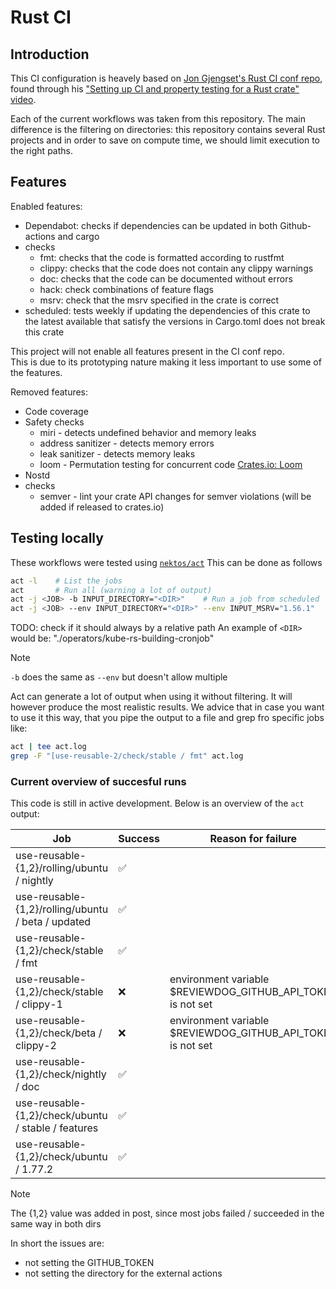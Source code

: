 # Rust CI

## Introduction

This CI configuration is heavely based on [Jon Gjengset's Rust CI conf repo](https://github.com/jonhoo/rust-ci-conf),  
found through his ["Setting up CI and property testing for a Rust crate" video](https://youtu.be/xUH-4y92jPg?si=qcJJXctb9Evw8VP5).

Each of the current workflows was taken from this repository.
The main difference is the filtering on directories:
this repository contains several Rust projects and in order to save on compute time, we should limit execution to the right paths.

## Features

Enabled features:

- Dependabot: checks if dependencies can be updated in both Github-actions and cargo
- checks
  - fmt: checks that the code is formatted according to rustfmt
  - clippy: checks that the code does not contain any clippy warnings
  - doc: checks that the code can be documented without errors
  - hack: check combinations of feature flags
  - msrv: check that the msrv specified in the crate is correct
- scheduled: tests weekly if updating the dependencies of this crate to the latest available that satisfy the versions in Cargo.toml does not break this crate

This project will not enable all features present in the CI conf repo.  
This is due to its prototyping nature making it less important to use some of the features.

Removed features:

- Code coverage
- Safety checks
  - miri - detects undefined behavior and memory leaks
  - address sanitizer - detects memory errors
  - leak sanitizer - detects memory leaks
  - loom - Permutation testing for concurrent code [Crates.io: Loom](https://crates.io/crates/loom)
- Nostd
- checks
  - semver - lint your crate API changes for semver violations (will be added if released to crates.io)

## Testing locally

These workflows were tested using [`nektos/act`](https://nektosact.com/)
This can be done as follows

```sh
act -l    # List the jobs
act       # Run all (warning a lot of output)
act -j <JOB> -b INPUT_DIRECTORY="<DIR>"    # Run a job from scheduled
act -j <JOB> --env INPUT_DIRECTORY="<DIR>" --env INPUT_MSRV="1.56.1"    # Run a job from check
```

TODO: check if it should always by a relative path
An example of `<DIR>` would be: "./operators/kube-rs-building-cronjob"

> [!NOTE]
> `-b` does the same as `--env` but doesn't allow multiple

Act can generate a lot of output when using it without filtering.
It will however produce the most realistic results.
We advice that in case you want to use it this way, that you pipe the output to a file and grep fro specific jobs like:

```sh
act | tee act.log
grep -F "[use-reusable-2/check/stable / fmt" act.log
```

### Current overview of succesful runs

This code is still in active development.
Below is an overview of the `act` output:

| Job                                                 | Success | Reason for failure                                          |
|-----------------------------------------------------|---------|-------------------------------------------------------------|
| use-reusable-{1,2}/rolling/ubuntu / nightly         |   ✅    |                                                             |
| use-reusable-{1,2}/rolling/ubuntu / beta / updated  |   ✅    |                                                             |
| use-reusable-{1,2}/check/stable / fmt               |   ✅    |                                                             |
| use-reusable-{1,2}/check/stable / clippy-1          |   ❌    | environment variable $REVIEWDOG_GITHUB_API_TOKEN is not set |
| use-reusable-{1,2}/check/beta / clippy-2            |   ❌    | environment variable $REVIEWDOG_GITHUB_API_TOKEN is not set |
| use-reusable-{1,2}/check/nightly / doc              |   ✅    |                                                             |
| use-reusable-{1,2}/check/ubuntu / stable / features |   ✅    |                                                             |
| use-reusable-{1,2}/check/ubuntu / 1.77.2            |   ✅    |                                                             |

> [!NOTE]
> The {1,2} value was added in post, since most jobs failed / succeeded in the same way in both dirs

In short the issues are:

- not setting the GITHUB_TOKEN
- not setting the directory for the external actions
